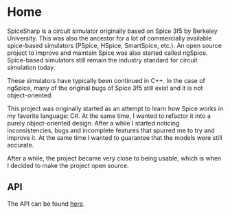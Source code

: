 # Home
SpiceSharp is a circuit simulator originally based on Spice 3f5 by Berkeley University. This was also the ancestor for a lot of commercially available spice-based simulators (PSpice, HSpice, SmartSpice, etc.). An open source project to improve and maintain Spice was also started called ngSpice. Spice-based simulators still remain the industry standard for circuit simulation today. 

These simulators have typically been continued in C++. In the case of ngSpice, many of the original bugs of Spice 3f5 still exist and it is not object-oriented.

This project was originally started as an attempt to learn how Spice works in my favorite language: C#. At the same time, I wanted to refactor it into a purely object-oriented design. After a while I started noticing inconsistencies, bugs and incomplete features that spurred me to try and improve it. At the same time I wanted to guarantee that the models were still accurate.

After a while, the project became very close to being usable, which is when I decided to make the project open source.

## API
The API can be found [here](api/index.md).

